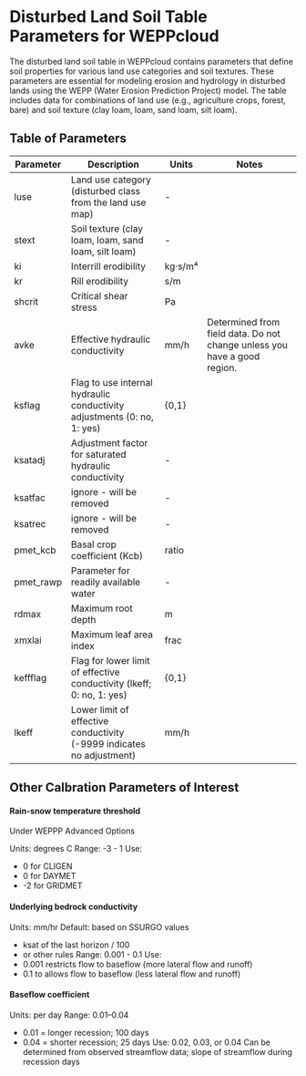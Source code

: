 # Disturbed Land Soil Table Parameters for WEPPcloud

The disturbed land soil table in WEPPcloud contains parameters that define soil properties for various land use categories and soil textures. These parameters are essential for modeling erosion and hydrology in disturbed lands using the WEPP (Water Erosion Prediction Project) model. The table includes data for combinations of land use (e.g., agriculture crops, forest, bare) and soil texture (clay loam, loam, sand loam, silt loam).

## Table of Parameters

| Parameter   | Description                                                       | Units     |  Notes   |
|-------------|-------------------------------------------------------------------|-----------|----------|
| luse        | Land use category (disturbed class from the land use map)         | -         |          |
| stext       | Soil texture (clay loam, loam, sand loam, silt loam)              | -         |          |
| ki          | Interrill erodibility                                            | kg·s/m⁴   |          |
| kr          | Rill erodibility                                                 | s/m       |          |
| shcrit      | Critical shear stress                                            | Pa        |          |
| avke        | Effective hydraulic conductivity                                 | mm/h      | Determined from field data. Do not change unless you have a good region. |
| ksflag      | Flag to use internal hydraulic conductivity adjustments (0: no, 1: yes) | {0,1} |          |
| ksatadj     | Adjustment factor for saturated hydraulic conductivity            | -         |          |
| ksatfac     | ignore - will be removed                                          | -         |          |
| ksatrec     | ignore - will be removed                                          | -         |          |
| pmet_kcb    | Basal crop coefficient (Kcb)                                     | ratio     |          |
| pmet_rawp   | Parameter for readily available water                            | -         |          |
| rdmax       | Maximum root depth                                               | m         |          |
| xmxlai      | Maximum leaf area index                                          | frac      |          |
| keffflag    | Flag for lower limit of effective conductivity (lkeff; 0: no, 1: yes) | {0,1} |          |
| lkeff       | Lower limit of effective conductivity (-9999 indicates no adjustment) | mm/h  |          |



## Other Calbration Parameters of Interest

#### Rain-snow temperature threshold

Under WEPPP Advanced Options

Units: degrees C
Range: -3 - 1
Use:
  - 0 for CLIGEN
  - 0 for DAYMET
  - -2 for GRIDMET

#### Underlying bedrock conductivity

Units: mm/hr
Default: based on SSURGO values
  - ksat of the last horizon / 100
  - or other rules
Range: 0.001 - 0.1
Use: 
 - 0.001 restricts flow to baseflow (more lateral flow and runoff)
 - 0.1 to allows flow to baseflow (less lateral flow and runoff)

#### Baseflow coefficient

Units: per day
Range: 0.01–0.04
  - 0.01 = longer recession; 100 days
  - 0.04 = shorter recession; 25 days
Use: 
0.02, 0.03, or 0.04
Can be determined from observed streamflow data; slope of streamflow during recession days


 
